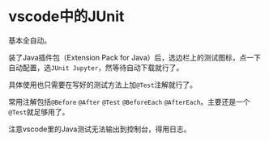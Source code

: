 # vscode中的JUnit

基本全自动。

装了Java插件包（Extension Pack for Java）后，选边栏上的测试图标，点一下自动配置，选`JUnit Jupyter`，然等待自动下载就行了。

具体使用也只需要在写好的测试方法上加`@Test`注解就行了。

常用注解包括`@Before` `@After` `@Test` `@BeforeEach` `@AfterEach`。主要还是一个`@Test`就足够用了。

注意vscode里的Java测试无法输出到控制台，得用日志。
